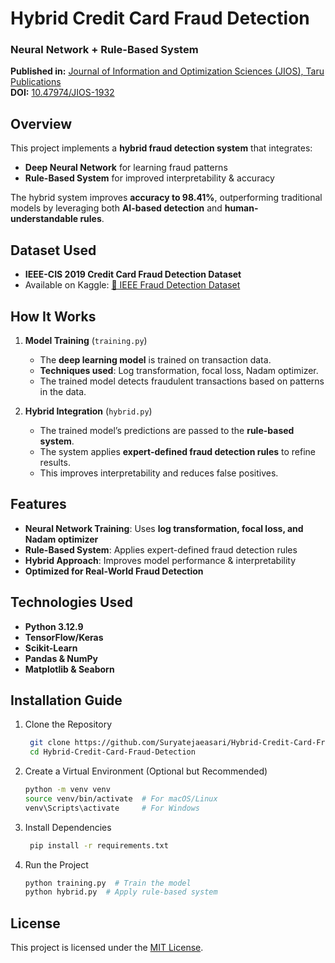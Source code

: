 # Hybrid Credit Card Fraud Detection  
### Neural Network + Rule-Based System  

**Published in:** [Journal of Information and Optimization Sciences (JIOS), Taru Publications](http://dx.doi.org/10.47974/JIOS-1932)  
**DOI:** [10.47974/JIOS-1932](http://dx.doi.org/10.47974/JIOS-1932)  

## Overview  
This project implements a **hybrid fraud detection system** that integrates:  
- **Deep Neural Network** for learning fraud patterns  
- **Rule-Based System** for improved interpretability & accuracy  

The hybrid system improves **accuracy to 98.41%**, outperforming traditional models by leveraging both **AI-based detection** and **human-understandable rules**.  


## Dataset Used  
- **IEEE-CIS 2019 Credit Card Fraud Detection Dataset**  
- Available on Kaggle: [🔗 IEEE Fraud Detection Dataset](https://www.kaggle.com/competitions/ieee-fraud-detection/data)

## **How It Works**  
1. **Model Training** (`training.py`)  
   - The **deep learning model** is trained on transaction data.  
   - **Techniques used**: Log transformation, focal loss, Nadam optimizer.  
   - The trained model detects fraudulent transactions based on patterns in the data.  

2. **Hybrid Integration** (`hybrid.py`)  
   - The trained model’s predictions are passed to the **rule-based system**.  
   - The system applies **expert-defined fraud detection rules** to refine results.  
   - This improves interpretability and reduces false positives.


## Features  
- **Neural Network Training**: Uses **log transformation, focal loss, and Nadam optimizer**  
- **Rule-Based System**: Applies expert-defined fraud detection rules  
- **Hybrid Approach**: Improves model performance & interpretability  
- **Optimized for Real-World Fraud Detection**  

## Technologies Used  
- **Python 3.12.9**  
- **TensorFlow/Keras**  
- **Scikit-Learn**  
- **Pandas & NumPy**  
- **Matplotlib & Seaborn**  


## Installation Guide  

1. Clone the Repository
   ```sh
    git clone https://github.com/Suryatejaeasari/Hybrid-Credit-Card-Fraud-Detection.git
    cd Hybrid-Credit-Card-Fraud-Detection
    ```
2. Create a Virtual Environment (Optional but Recommended)
   ```sh
   python -m venv venv
   source venv/bin/activate  # For macOS/Linux
   venv\Scripts\activate     # For Windows
   ```
3. Install Dependencies
   ```sh
    pip install -r requirements.txt
   ```
4. Run the Project
   ```sh
   python training.py  # Train the model
   python hybrid.py  # Apply rule-based system

   ```
   

## License  
This project is licensed under the [MIT License](LICENSE).  


